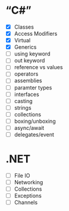 # “C#”
- [x] Classes
- [x] Access Modifiers
- [x] Virtual
- [x] Generics
- [ ] using keyword
- [ ] out keyword
- [ ] reference vs values
- [ ] operators
- [ ] assemblies
- [ ] paramter types
- [ ] interfaces
- [ ] casting
- [ ] strings
- [ ] collections
- [ ] boxing/unboxing
- [ ] async/await
- [ ] delegates/event

# .NET
- [ ] File IO
- [ ] Networking
- [ ] Collections
- [ ] Exceptions
- [ ] Channels